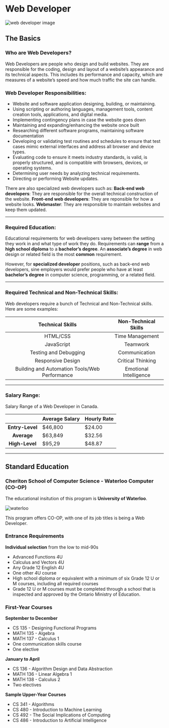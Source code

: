 **Web Developer**
=============

![web developer image](https://miro.medium.com/max/8576/1*EE4IrlniNAhubIUrFqV3FQ.jpeg)

## The Basics
### **Who are Web Developers?**
Web Developers are people who design and build websites. They are responsible for the coding, design and layout of a website’s appearance and its technical aspects. This includes its performance and capacity, which are measures of a website’s speed and how much traffic the site can handle.



### **Web Developer Responsibilities:**
* Website and software application designing, building, or maintaining.
* Using scripting or authoring languages, management tools, content creation tools, applications, and digital media.
* Implementing contingency plans in case the website goes down
* Maintaining and expanding/enhancing the website once built
* Researching different software programs, maintaining software documentation
* Developing or validating test routines and schedules to ensure that test cases mimic external interfaces and address all browser and device types.
* Evaluating code to ensure it meets industry standards, is valid, is properly structured, and is compatible with browsers, devices, or operating systems.
* Determining user needs by analyzing technical requirements.
* Directing or performing Website updates.

There are also specialized web developers such as:
**Back-end web developers**: They are responsible for the overall technical construction of the website.
**Front-end web developers**: They are reponsible for how a website looks. 
**Webmaster**: They are responsible to maintain websites and keep them updated. 

---

### **Required Education:**

Educational requirements for web developers varey between the setting they work in and what type of work they do. Requirements can **range** from a **high school diploma** to a **bachelor’s degree**. An **associate’s degree** in web design or related field is the most **common** requirement. 

However, for **specialized developer** positions, such as back-end web developers, sine employers would prefer people who have at least **bachelor’s degree** in computer science, programming, or a related field.

---

### **Required Technical and Non-Technical Skills:**

Web developers require a bunch of Technical and Non-Technical skills. Here are some examples:

| Technical Skills | Non-Technical Skills|
| :---------------:| :-----------------: |
| HTML/CSS         | Time Management     |
| JavaScript       | Teamwork            |
| Testing and Debugging | Communication |
| Responsive Design     | Critical Thinking |
| Building and Automation Tools/Web Performance | Emotional Intelligence |

---

### **Salary Range:**

Salary Range of a Web Developer in Canada. 

|                  | Average Salary | Hourly Rate |
|:---------------: |----------------|-------------|
| **Entry-Level**  | $46,800        | $24.00      |
| **Average**      | $63,849        | $32.56      |
| **High-Level**   | $95,29         | $48.87      | 

---

## **Standard Education**

### **Cheriton School of Computer Science - Waterloo Computer (CO-OP)**

The educational insitution of this program is **University of Waterloo**.

![waterloo](https://upload.wikimedia.org/wikipedia/en/6/6e/University_of_Waterloo_seal.svg)

This program offers CO-OP, with one of its job titles is being a Web Developer.  

### Entrance Requirements 

**Individual selection** from the low to mid-90s
  * Advanced Functions 4U
  * Calculus and Vectors 4U
  * Any Grade 12 English 4U
  * One other 4U course
  * High school diploma or equivalent with a minimum of six Grade 12 U or M courses, including all required courses
  * Grade 12 U or M courses must be completed through a school that is inspected and approved by the Ontario Ministry of Education.

### First-Year Courses

**September to December**
  * CS 135 - Designing Functional Programs
  * MATH 135 - Algebra
  * MATH 137 - Calculus 1
  * One communication skills course
  * One elective

**January to April**
  * CS 136 - Algorithm Design and Data Abstraction
  * MATH 136 - Linear Algebra 1
  * MATH 138 - Calculus 2
  * Two electives

**Sample Upper-Year Courses**
  * CS 341 - Algorithms
  * CS 480 - Introduction to Machine Learning
  * CS 492 - The Social Implications of Computing
  * CS 486 - Introduction to Artificial Intelligence

 











